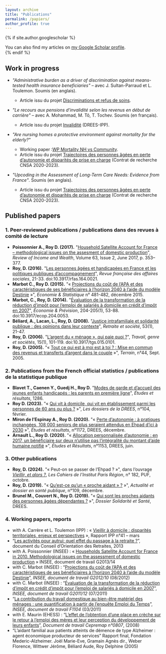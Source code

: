 ```yaml
---
layout: archive
title: "Publications"
permalink: /papiers/
author_profile: true
---
```


{% if site.author.googlescholar %}
  <div class="wordwrap">You can also find my articles on <a href="{{site.author.googlescholar}}">my Google Scholar profile</a>.</div>
{% endif %}

## Work in progress 

- *"Administrative burden as a driver of discrimination against means-tested health insurance beneficiaries"* – avec J. Sultan-Parraud et L. Toulemon. Soumis (en anglais).
    * Article issu du projet [Discriminations et refus de soins](https://www.ipp.eu/projet/discrimination-et-refus-de-soins/).

- *"Le recours aux pensions d’invalidité selon les revenus en début de carrière"* – avec A. Mohammad, M. Tô, T. Tochev. Soumis (en français).  
    * Article issu du projet [Invalidité](https://www.ipp.eu/projet/invalidite/) (DREES-IPP).

- *"Are nursing homes a protective environment against mortality for the elderly?"*
    * Working paper :[WP Mortality NH vs Community](../files/Mortality_NH_WP_V2_dec_24.pdf).  
    * Article issu du projet [Trajectoires des personnes âgées en perte d’autonomie et disparités de prise en charge](https://www.ipp.eu/projet/trajectoires-personnes-agees-en-perte-d-autonomie-et-disparites-departementales-de-prise-en-charge/) (Contrat de recherche CNSA 2020-2023).

- *"Upcoding in the Assessment of Long-Term Care Needs: Evidence from France"*. Soumis (en anglais).  
    * Article issu du projet [Trajectoires des personnes âgées en perte d’autonomie et disparités de prise en charge](https://www.ipp.eu/projet/trajectoires-personnes-agees-en-perte-d-autonomie-et-disparites-departementales-de-prise-en-charge/) (Contrat de recherche CNSA 2020-2023).


## Published papers 

### 1. Peer-reviewed publications / publications dans des revues à comité de lecture

- **Poissonnier A., Roy D. (2017).** "[Household Satellite Account for France – methodological issues on the assesment of domestic production](https://onlinelibrary.wiley.com/doi/10.1111/roiw.12216)", *Review of Income and Wealth*, Volume 63, Issue 2, June 2017, p. 353–377.
- **Roy, D. (2016).** "[Les personnes âgées et handicapées en France et les politiques publiques d’accompagnement](https://www.cairn.info/revue-francaise-des-affaires-sociales-2016-4-page-21.htm)", *Revue française des affaires sociales*, 21-33. doi:10.3917/rfas.164.0021.
- **Marbot C., Roy D. (2015).** "« [Projections du coût de l’APA et des caractéristiques de ses bénéficiaires à l’horizon 2040 à l’aide du modèle Destinie](https://www.insee.fr/fr/statistiques/1305201?sommaire=1305205) »", *Economie & Statistique* n° 481-482, décembre 2015.
- **Marbot, C., Roy, D. (2014).** "[Évaluation de la transformation de la réduction d’impôt pour l’emploi de salariés à domicile en crédit d’impôt en 2007](https://www.cairn.info/revue-economie-et-prevision-2014-1-page-53.htm)", *Économie & Prévision*, 204-205(1), 53-88. doi:10.3917/ecop.204.0053.
- **Béliard, A., Lacan, L., Roy, D. (2008).** "[Justice intrafamiliale et solidarité publique : des opinions dans leur contexte](https://www.cairn.info/revue-retraite-et-societe1-2008-1-page-21.htm)", *Retraite et société*, 53(1), 21-47.
- **Roy, D. (2006).** "[L’argent du « ménage », qui paie quoi ?](https://www.cairn.info/revue-travail-genre-et-societes-2006-1-page-101.htm)", *Travail, genre et sociétés*, 15(1), 101-119. doi:10.3917/tgs.015.0101.
- **Roy, D. (2005).** "« [Tout ce qui est à moi est à toi ? : Mise en commun des revenus et transferts d’argent dans le couple](https://doi.org/10.4000/terrain.3530) »", *Terrain*, n°44, Sept. 2005.

### 2. Publications from the French official statistics / publications de la statistique publique

- **Blavet T., Caenen Y., Guedj H., Roy D.** "[Modes de garde et d’accueil des jeunes enfants handicapés : les parents en première ligne](https://drees.solidarites-sante.gouv.fr/publications-communique-de-presse/etudes-et-resultats/modes-de-garde-et-daccueil-des-jeunes-enfants)", *Études et résultats*, 1286.
- **Roy D. (2023).** "« [Qui vit à domicile, qui vit en établissement parmi les personnes de 60 ans ou plus ?](https://drees.solidarites-sante.gouv.fr/publications/les-dossiers-de-la-drees/qui-vit-domicile-qui-vit-en-etablissement-parmi-les-personnes) »", *Les dossiers de la DREES*, n°104, février.
- **Miron de l’Espinay A., Roy D. (2020).** "« [Perte d’autonomie : à pratiques inchangées, 108 000 seniors de plus seraient attendus en Ehpad d’ici à 2030](https://drees.solidarites-sante.gouv.fr/publications/etudes-et-resultats/perte-dautonomie-pratiques-inchangees-108-000-seniors-de-plus) »", *Études et résultats*, n°1172, DREES, décembre.
- **Arnault L., Roy D. (2020).** "« [Allocation personnalisée d’autonomie : en 2017, un bénéficiaire sur deux n’utilise pas l’intégralité du montant d’aide humaine notifié](https://drees.solidarites-sante.gouv.fr/etudes-et-statistiques/publications/etudes-et-resultats/article/allocation-personnalisee-d-autonomie-en-2017-un-beneficiaire-sur-deux-n-utilise) »", *Études et Résultats*, n°1153, DREES, juin.

### 3. Other publications

- **Roy, D. (2024).** "« Peut-on se passer de l’Ehpad ? »", dans l’ouvrage *[Vieillir, et alors ?](https://www.institutparisregion.fr/nos-travaux/publications/vieillir-et-alors/)*, *Les Cahiers de l’Institut Paris Région*, n° 182, PUF, octobre.
- **Roy, D. (2019).** "« [Qu’est-ce qu’un « proche aidant » ?](https://www.hcsp.fr/explore.cgi/adsp?clef=171) »", *Actualité et dossier en santé publique*, n°109, décembre.
- **Brunel M., Couvert N., Roy D. (2019).** "« [Qui sont les proches aidants des personnes âgées dépendantes ?](https://www.hcsp.fr/explore.cgi/adsp?clef=171) »", *Dossier Solidarité et Santé*, DREES.

### 4. Working papers, reports

- with A. Carrère et L. Toulemon (IPP) : « [Vieillir à domicile : disparités territoriales, enjeux et perspectives](https://www.ipp.eu/publication/vieillir-a-domicile-disparites-territoriales-enjeux-et-perspectives/) », Rapport IPP n°41 – mars  
- “[Les activités pour autrui: quel effet du passage à la retraite ?](https://www.cor-retraites.fr/sites/default/files/2019-06/doc-2019.pdf)”, document du Conseil d’Orientation des Retraites, 2013  
- with A. Poissonnier (INSEE) : « [Households Satellite Account for France in 2010. Methodological issues on the assessment of domestic production](https://www.insee.fr/en/statistiques/1381047) » INSEE, document de travail G2013/14  
- with C. Marbot (INSEE) : “[Projections du coût de l’APA et des caractéristiques de ses bénéficiaires à l’horizon 2040 à l’aide du modèle Destinie](https://www.insee.fr/en/statistiques/1380945)”, *INSEE, document de travail G2012/10* (08/2012)  
- with C. Marbot (INSEE) : “[Évaluation de la transformation de la réduction d’impôt en crédit d’impôt pour l’emploi de salariés à domicile en 2007](https://www.insee.fr/fr/statistiques/1380980)”, *INSEE, document de travail G2011/12* (07/2011)  
- “[La contribution du travail domestique au bien-être matériel des ménages : une quantification à partir de l’enquête Emploi du Temps](https://www.insee.fr/fr/statistiques/1380932)”, *INSEE, document de travail F1104* (03/2011)  
- with E. Maurin (EHESS) : “[L’effet de l’obtention d’une place en crèche sur le retour à l’emploi des mères et leur perception du développement de leurs enfants](http://www.cepremap.fr/depot/docweb/docweb0807.pdf)”, *Document de travail Cepremap n°0807*, (2008)  
- “L’aidant familial aux patients atteints de démence de type Alzheimer : agent économique producteur de services” Rapport final, Fondation Mederic-Alzheimer. Joël Marie-Eve, Gramain Agnès dir., Weber Florence, Wittwer Jérôme, Béliard Aude, Roy Delphine (2005)  
